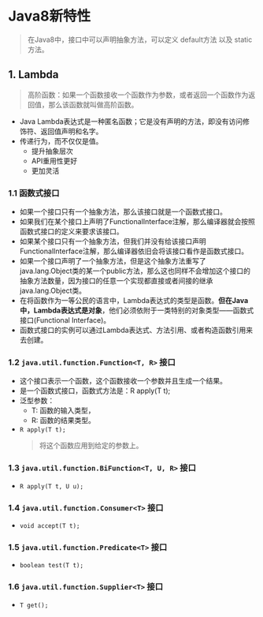 # Java8新特性
> 在Java8中，接口中可以声明抽象方法，可以定义 default方法 以及 static方法。

## 1. Lambda
> 高阶函数：如果一个函数接收一个函数作为参数，或者返回一个函数作为返回值，那么该函数就叫做高阶函数。
* Java Lambda表达式是一种匿名函数；它是没有声明的方法，即没有访问修饰符、返回值声明和名字。
* 传递行为，而不仅仅是值。
  * 提升抽象层次
  * API重用性更好
  * 更加灵活
### 1.1 函数式接口
* 如果一个接口只有一个抽象方法，那么该接口就是一个函数式接口。
* 如果我们在某个接口上声明了FunctionalInterface注解，那么编译器就会按照函数式接口的定义来要求该接口。
* 如果某个接口只有一个抽象方法，但我们并没有给该接口声明FunctionalInterface注解，那么编译器依旧会将该接口看作是函数式接口。
* 如果一个接口声明了一个抽象方法，但是这个抽象方法重写了java.lang.Object类的某一个public方法，那么这也同样不会增加这个接口的抽象方法数量，因为接口的任意一个实现都直接或者间接的继承java.lang.Object类。
* 在将函数作为一等公民的语言中，Lambda表达式的类型是函数。**但在Java中，Lambda表达式是对象**，他们必须依附于一类特别的对象类型——函数式接口(Functional Interface)。
* 函数式接口的实例可以通过Lambda表达式、方法引用、或者构造函数引用来去创建。

### 1.2 ```java.util.function.Function<T, R>``` 接口
* 这个接口表示一个函数，这个函数接收一个参数并且生成一个结果。
* 是一个函数式接口，函数式方法是：R apply(T t);
* 泛型参数：
  * T: 函数的输入类型，
  * R: 函数的结果类型。
* ```R apply(T t);```
  > 将这个函数应用到给定的参数上。

### 1.3 ```java.util.function.BiFunction<T, U, R>``` 接口
* ```R apply(T t, U u);```

### 1.4 ```java.util.function.Consumer<T>``` 接口
* ```void accept(T t);```

### 1.5 ```java.util.function.Predicate<T>``` 接口
* ```boolean test(T t);```
 
### 1.6 ```java.util.function.Supplier<T>``` 接口
* ```T get();```
 

